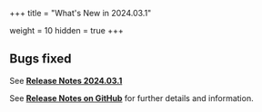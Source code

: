 +++
title = "What's New in 2024.03.1"

weight = 10
hidden = true
+++

## Bugs fixed

See [**Release Notes 2024.03.1**](https://github.com/OPM/ResInsight/releases/tag/v2024.03.1)

See [**Release Notes on GitHub**](https://github.com/OPM/ResInsight/releases/) for further details and information.